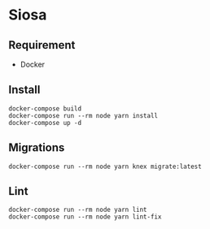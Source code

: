 # Siosa

## Requirement

- Docker

## Install

```
docker-compose build
docker-compose run --rm node yarn install
docker-compose up -d
```

## Migrations

```
docker-compose run --rm node yarn knex migrate:latest
```

## Lint

```
docker-compose run --rm node yarn lint
docker-compose run --rm node yarn lint-fix
```
